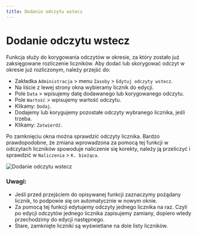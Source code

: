 ```yaml
---
title: Dodanie odczytu wstecz
---
```


# Dodanie odczytu wstecz

Funkcja służy do korygowania odczytów w okresie, za który zostało już zaksięgowane rozliczenie liczników. Aby dodać lub skorygować odczyt w okresie już rozliczonym, należy przejść do:

- Zakładka `Administracja` > menu `Zasoby` > `Edytuj odczyty wstecz`.
- Na liście z lewej strony okna wybieramy licznik do edycji.
- Pole `Data` > wpisujemy datę dodawanego lub korygowanego odczytu.
- Pole `Wartość` > wpisujemy wartość odczytu.
- Klikamy: `Dodaj`.
- Dodajemy lub korygujemy pozostałe odczyty wybranego licznika, jeśli trzeba.
- Klikamy: `Zatwierdź`.

Po zamknięciu okna można sprawdzić odczyty licznika. Bardzo prawdopodobne, że zmiana wprowadzona za pomocą tej funkcji w odczytach liczników spowoduje naliczenie się korekty, należy ją przeliczyć i sprawdzić w `Naliczenia` > `K. bieżąca`.

![Dodanie odczytu wstecz](odczytwstecz.gif)

### Uwagi:

- Jeśli przed przejściem do opisywanej funkcji zaznaczymy pożądany licznik, to podpowie się on automatycznie w nowym oknie.
- Za pomocą tej funkcji edytujemy odczyty jednego licznika na raz. Czyli po edycji odczytów jednego licznika zapisujemy zamiany, dopiero wtedy przechodzimy do edycji następnego.
- Stare, zamknięte liczniki są wyświetlane na dole listy liczników.